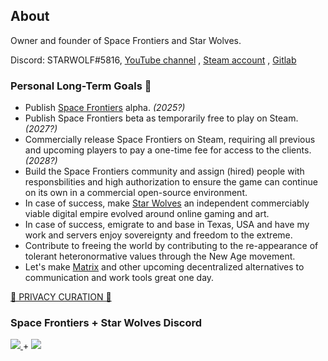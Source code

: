 ## About

Owner and founder of Space Frontiers and Star Wolves.

Discord: STARWOLF#5816, [YouTube channel](https://www.youtube.com/channel/UC6D7lcx9eL_ChA7HzzvhLtA) , [Steam account](https://steamcommunity.com/id/ClassyWolf/) , [Gitlab](https://gitlab.starwolves.io/starwolf)

### Personal Long-Term Goals 🌟
- Publish [Space Frontiers](https://github.com/starwolves/space) alpha. *(2025?)*
- Publish Space Frontiers beta as temporarily free to play on Steam. *(2027?)*
- Commercially release Space Frontiers on Steam, requiring all previous and upcoming players to pay a one-time fee for access to the clients. *(2028?)*
- Build the Space Frontiers community and assign (hired) people with responsbilities and high authorization to ensure the game can continue on its own in a commercial open-source environment.
- In case of success, make [Star Wolves](https://starwolves.io/) an independent commerciably viable digital empire evolved around online gaming and art.
- In case of success, emigrate to and base in Texas, USA and have my work and servers enjoy sovereignty and freedom to the extreme.
- Contribute to freeing the world by contributing to the re-appearance of tolerant heteronormative values through the New Age movement.
- Let's make [Matrix](https://matrix.org/) and other upcoming decentralized alternatives to communication and work tools great one day.

[🐯 PRIVACY CURATION 🐯](https://github.com/stars/starwolfy/lists/personal-privacy)

### Space Frontiers + Star Wolves Discord

<a href="https://discord.gg/yYpMun9CTT">
    <img src="https://img.shields.io/discord/942798229953716274.svg?logo=discord&colorB=7289DA">
</a>
+
<a href="https://discord.gg/qcg4zPuHyU">
    <img src="https://img.shields.io/discord/879436685992140860.svg?logo=discord&colorB=7289DA">
</a>
